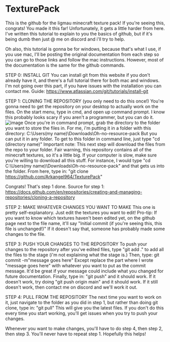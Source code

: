 # TexturePack
This is the github for the ligmau minecraft texture pack! If you're seeing this, congrats! You made it this far!
Unfortunately, it gets a little harder from here. I've written this tutorial to explain to you the basics of github, but if it's being dumb then just @ me on discord and i'll try to help.

Oh also, this tutorial is gonna be for windows, because that's what I use, if you use mac, I'll be posting the original documentation from each step so you can go to those links and follow the mac instructions. However, most of the documentation is the same for the github commands.

STEP 0: INSTALL GIT
You can install git from this website if you don't already have it, and there's a full tutorial there for both mac and windows. I'm not going over this part, if you have issues with the installation you can contact me.
Guide: https://www.atlassian.com/git/tutorials/install-git

STEP 1: CLONING THE REPOSITORY (you only need to do this once!)
You're gonna need to get the repository on your desktop to actually work on the files. On the start menu, type in cmd, and open up command prompt. I know this probably looks scary if you aren't a programmer, but you can do it. ![image](https://user-images.githubusercontent.com/73854594/143933744-b8a61e65-f589-43aa-b619-e33e79912a01.png)
Once you're in command prompt, grab the directory to the folder you want to store the files in. For me, i'm putting it in a folder with this directory: 
C:\Users\(my name)\Downloads\Oh-no-resource-pack
But you can put it in any folder. To get to this folder in command line, just type "cd (directory name)"
Important note: This next step will download the files from the repo to your folder. Fair warning, this repository contains all of the minecraft textures, so it's a little big. If your computer is slow, make sure you're willing to download all this stuff.
For instance, I would type "cd C:\Users\(my name)\Downloads\Oh-no-resource-pack" and that gets us into the folder. From here, type in:
"git clone https://github.com/Arkangel964/TexturePack"

Congrats! That's step 1 done.
Source for step 1:
https://docs.github.com/en/repositories/creating-and-managing-repositories/cloning-a-repository

STEP 2: MAKE WHATEVER CHANGES YOU WANT TO MAKE
This one is pretty self-explanatory. Just edit the textures you want to edit! Pro-tip: If you want to know which textures haven't been edited yet, on the github page next to the file name, it'll say "Initial commit (if you're seeing this, this file is unchanged!)" If it doesn't say that, someone has probably made some changes to the file.

STEP 3: PUSH YOUR CHANGES TO THE REPOSITORY
To push your changes to the repository after you've edited files, type "git add ." to add all the files to the stage (i'm not explaining what the stage is.) Then, type: 
git commit -m"message goes here"
Except replace the part where I wrote "message goes here" with whatever you want to put as the commit message. It'd be great if your message could include what you changed for future documentation.
Finally, type in: "git push" and it should work. If it doesn't work, try doing "git push origin main" and it should work. If it still doesn't work, then contact me on discord and we'll work it out.

STEP 4: PULL FROM THE REPOSITORY
The next time you want to work on it, just navigate to the folder as you did in step 1, but rather than doing git clone, type in: "git pull"
This will give you the latest files. If you don't do this every time you start working, you'll get issues when you try to push your changes.

Whenever you want to make changes, you'll have to do step 4, then step 2, then step 3. You'll never have to repeat step 1.
Hopefully this helps!
